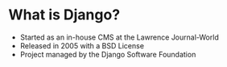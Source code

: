 What is Django?
===============

<ul>
    <li class="fragment">
        Started as an in-house CMS at the Lawrence Journal-World
    </li>
    <li class="fragment">
        Released in 2005 with a BSD License
    </li>
    <li class="fragment">
        Project managed by the Django Software Foundation
    </li>
</ul>

